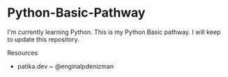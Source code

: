 # Python-Basic-Pathway
I'm currently learning Python. This is my Python Basic pathway.  I will keep to update this repository.


Resources
- patika.dev ~ @enginalpdenizman
